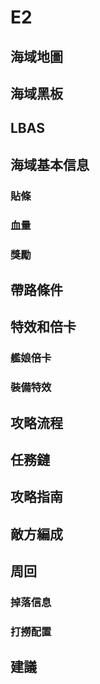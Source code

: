 # E2

## 海域地圖

## 海域黑板

## LBAS

## 海域基本信息

### 貼條

### 血量

### 獎勵

## 帶路條件

## 特效和倍卡

### 艦娘倍卡

### 裝備特效

## 攻略流程

## 任務鏈

## 攻略指南

## 敵方編成

## 周回

### 掉落信息

### 打撈配置

## 建議